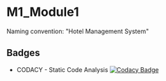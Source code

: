 # M1_Module1
Naming convention: "Hotel Management System"

## Badges
*   CODACY - Static Code Analysis [![Codacy Badge](https://app.codacy.com/project/badge/Grade/68d79c0e49674246bd31daa43b15d4ce)](https://www.codacy.com/gh/9Sathiyaseelan/M1_Module1/dashboard?utm_source=github.com&amp;utm_medium=referral&amp;utm_content=9Sathiyaseelan/M1_Module1&amp;utm_campaign=Badge_Grade)
